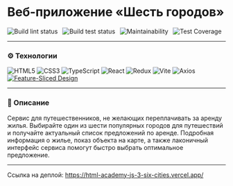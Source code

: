 # Веб-приложение «Шесть городов»

![Build lint status](https://github.com/CendresChaudes/HTMLAcademy__JS3-SixCities/actions/workflows/lint.yml/badge.svg)&ensp;
![Build test status](https://github.com/CendresChaudes/HTMLAcademy__JS3-SixCities/actions/workflows/test.yml/badge.svg)&ensp;
![Maintainability](https://api.codeclimate.com/v1/badges/d04ed0e6eccbb1d125ba/maintainability)&ensp;
![Test Coverage](https://api.codeclimate.com/v1/badges/d04ed0e6eccbb1d125ba/test_coverage)

---

### ⚙️ Технологии
![HTML5](https://img.shields.io/badge/html5-%23E34F26.svg?style=for-the-badge&logo=html5&logoColor=white)
![CSS3](https://img.shields.io/badge/css3-%23048110.svg?style=for-the-badge&logo=css3&logoColor=white)
![TypeScript](https://img.shields.io/badge/typescript-%23007ACC.svg?style=for-the-badge&logo=typescript&logoColor=white)
![React](https://img.shields.io/badge/react-%2320232a.svg?style=for-the-badge&logo=react&logoColor=%2361DAFB)
![Redux](https://img.shields.io/badge/redux-%23593d88.svg?style=for-the-badge&logo=redux&logoColor=white)
![Vite](https://img.shields.io/badge/Vite-B73BFE?style=for-the-badge&logo=vite&logoColor=FFD62E)
![Axios](https://img.shields.io/badge/Axios-5A29E4?logo=axios&logoColor=fff&style=for-the-badge)
[![Feature-Sliced Design][shields-fsd-domain]](https://feature-sliced.design/)

[shields-fsd-domain]: https://img.shields.io/badge/Feature--Sliced-Design?style=for-the-badge&color=000000&labelColor=000000&logoWidth=10&logo=data:image/png;base64,iVBORw0KGgoAAAANSUhEUgAAABQAAAAaCAYAAAC3g3x9AAAACXBIWXMAAALFAAACxQGJ1n/vAAAAAXNSR0IArs4c6QAAAARnQU1BAACxjwv8YQUAAABISURBVHgB7dKxCQAgDETR0w2cws0cys2cwhEUBbsggikCuVekDHwSQFlYo7Q+8KnmtHdFWMdk2cl5wSsbxGSZw8dm8pX9ZHUTMBUgGU2F718AAAAASUVORK5CYII=

---

### 📄 Описание
Cервис для путешественников, не желающих переплачивать за аренду жилья. Выбирайте один из шести популярных городов для путешествий и получайте актуальный список предложений по аренде. Подробная информация о жилье, показ объекта на карте, а также лаконичный интерфейс сервиса помогут быстро выбрать оптимальное предложение.

---

Ссылка на деплой: https://html-academy-js-3-six-cities.vercel.app/
